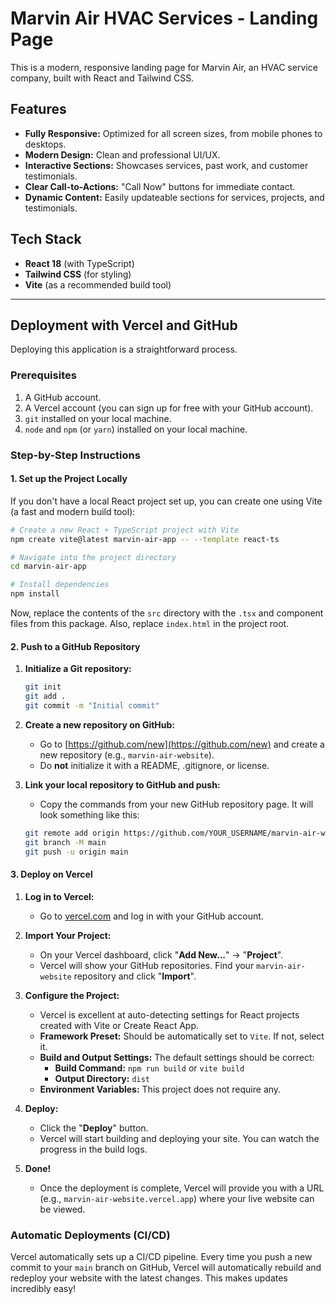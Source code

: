 
# Marvin Air HVAC Services - Landing Page

This is a modern, responsive landing page for Marvin Air, an HVAC service company, built with React and Tailwind CSS.

## Features

- **Fully Responsive:** Optimized for all screen sizes, from mobile phones to desktops.
- **Modern Design:** Clean and professional UI/UX.
- **Interactive Sections:** Showcases services, past work, and customer testimonials.
- **Clear Call-to-Actions:** "Call Now" buttons for immediate contact.
- **Dynamic Content:** Easily updateable sections for services, projects, and testimonials.

## Tech Stack

- **React 18** (with TypeScript)
- **Tailwind CSS** (for styling)
- **Vite** (as a recommended build tool)

---

## Deployment with Vercel and GitHub

Deploying this application is a straightforward process.

### Prerequisites

1.  A GitHub account.
2.  A Vercel account (you can sign up for free with your GitHub account).
3.  `git` installed on your local machine.
4.  `node` and `npm` (or `yarn`) installed on your local machine.

### Step-by-Step Instructions

#### 1. Set up the Project Locally

If you don't have a local React project set up, you can create one using Vite (a fast and modern build tool):

```bash
# Create a new React + TypeScript project with Vite
npm create vite@latest marvin-air-app -- --template react-ts

# Navigate into the project directory
cd marvin-air-app

# Install dependencies
npm install
```

Now, replace the contents of the `src` directory with the `.tsx` and component files from this package. Also, replace `index.html` in the project root.

#### 2. Push to a GitHub Repository

1.  **Initialize a Git repository:**
    ```bash
    git init
    git add .
    git commit -m "Initial commit"
    ```

2.  **Create a new repository on GitHub:**
    - Go to [https://github.com/new](https://github.com/new) and create a new repository (e.g., `marvin-air-website`).
    - Do **not** initialize it with a README, .gitignore, or license.

3.  **Link your local repository to GitHub and push:**
    - Copy the commands from your new GitHub repository page. It will look something like this:
    ```bash
    git remote add origin https://github.com/YOUR_USERNAME/marvin-air-website.git
    git branch -M main
    git push -u origin main
    ```

#### 3. Deploy on Vercel

1.  **Log in to Vercel:**
    - Go to [vercel.com](https://vercel.com/) and log in with your GitHub account.

2.  **Import Your Project:**
    - On your Vercel dashboard, click "**Add New...**" -> "**Project**".
    - Vercel will show your GitHub repositories. Find your `marvin-air-website` repository and click "**Import**".

3.  **Configure the Project:**
    - Vercel is excellent at auto-detecting settings for React projects created with Vite or Create React App.
    - **Framework Preset:** Should be automatically set to `Vite`. If not, select it.
    - **Build and Output Settings:** The default settings should be correct:
        - **Build Command:** `npm run build` or `vite build`
        - **Output Directory:** `dist`
    - **Environment Variables:** This project does not require any.

4.  **Deploy:**
    - Click the "**Deploy**" button.
    - Vercel will start building and deploying your site. You can watch the progress in the build logs.

5.  **Done!**
    - Once the deployment is complete, Vercel will provide you with a URL (e.g., `marvin-air-website.vercel.app`) where your live website can be viewed.

### Automatic Deployments (CI/CD)

Vercel automatically sets up a CI/CD pipeline. Every time you push a new commit to your `main` branch on GitHub, Vercel will automatically rebuild and redeploy your website with the latest changes. This makes updates incredibly easy!
